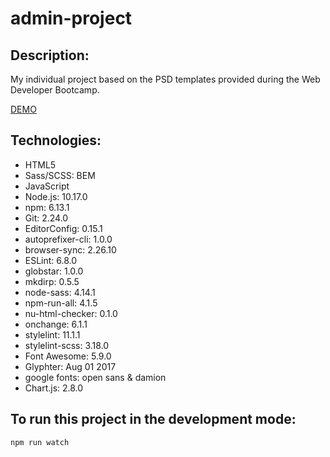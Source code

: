# admin-project

## Description:
My individual project based on the PSD templates provided during the Web Developer Bootcamp.

[DEMO](https://wiemon.github.io/admin-project/)

## Technologies:
- HTML5
- Sass/SCSS: BEM
- JavaScript
- Node.js: 10.17.0
- npm: 6.13.1
- Git: 2.24.0
- EditorConfig: 0.15.1
- autoprefixer-cli: 1.0.0
- browser-sync: 2.26.10
- ESLint: 6.8.0
- globstar: 1.0.0
- mkdirp: 0.5.5
- node-sass: 4.14.1
- npm-run-all: 4.1.5
- nu-html-checker: 0.1.0
- onchange: 6.1.1
- stylelint: 11.1.1
- stylelint-scss: 3.18.0
- Font Awesome: 5.9.0
- Glyphter: Aug 01 2017
- google fonts: open sans & damion
- Chart.js: 2.8.0

## To run this project in the development mode:
`npm run watch`

